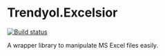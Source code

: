 # Trendyol.Excelsior

[![Build status](https://ci.appveyor.com/api/projects/status/s50h6ad5mip73vyw?svg=true)](https://ci.appveyor.com/project/ocinbat/trendyol-excelsior)

A wrapper library to manipulate MS Excel files easily.
